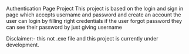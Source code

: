 Authentication Page Project
This project is based on the login and sign in page which accepts username and password and create an account 
the user can login by filling right credentials 
if the user forgot password they can see their password by just giving username 

Disclaimer:- this not .exe file and this project is currently under development. 
